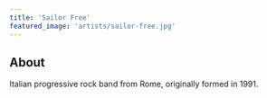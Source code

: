 ```yaml
---
title: 'Sailor Free'
featured_image: 'artists/sailor-free.jpg'
---
```


## About

Italian progressive rock band from Rome, originally formed in 1991.
